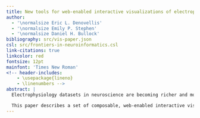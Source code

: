 ```yaml
---
title: New tools for web-enabled interactive visualizations of electrophysiological data
author:
  - '\normalsize Eric L. Denovellis'
  - '\normalsize Emily P. Stephen'
  - '\normalsize Daniel H. Bullock'
bibliography: src/vis-paper.json
csl: src/frontiers-in-neuroinformatics.csl
link-citations: true
linkcolor: red
fontsize: 12pt
mainfont: 'Times New Roman'
<!-- header-includes:
    - \usepackage{lineno}
    - \linenumbers -->
abstract: |
  Electrophysiology datasets in neuroscience are becoming richer and more complex as data is collected on multiple scales, dataset sizes increase, and more sophisticated questions are asked of the data. Visualization is an essential tool for understanding these datasets at all stages of analysis, but current practices in visualization of electrophysiological data are limited in their ability to efficiently compare between visualizations (such as between spike raster plots of neurons or between regression model coefficients and raster plots) and filter complex data (such as comparing only correlations within a brain area versus comparing correlations between brain areas). Such difficulties are only magnified as the amount of data increases.

  This paper describes a set of composable, web-enabled interactive visualization tools developed for use in electrophysiological studies. These tools were developed to enhance exploratory data analysis, checking of raw data and statistical modeling assumptions, and data presentation for large, complex and multi-scale neuroscience data. Data from several experiments were used to test to the tools. These visualization tools are viewable in the web browser, making them easily shareable online, and open-source, allowing for modification and development by the neuroscience community.
---
```

